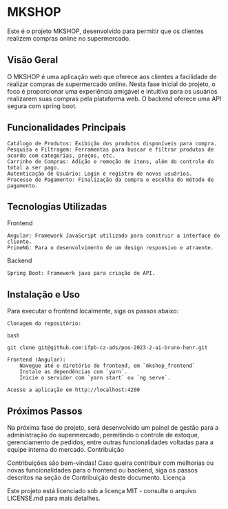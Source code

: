 # MKSHOP 

Este é o projeto MKSHOP, desenvolvido para permitir que os clientes realizem compras online no supermercado.

## Visão Geral

O MKSHOP é uma aplicação web que oferece aos clientes a facilidade de realizar compras de supermercado online. Nesta fase inicial do projeto, o foco é proporcionar uma experiência amigável e intuitiva para os usuários realizarem suas compras pela plataforma web. O backend oferece uma API segura com spring boot.

## Funcionalidades Principais

    Catálogo de Produtos: Exibição dos produtos disponíveis para compra.
    Pesquisa e Filtragem: Ferramentas para buscar e filtrar produtos de acordo com categorias, preços, etc.
    Carrinho de Compras: Adição e remoção de itens, além do controle do total a ser pago.
    Autenticação de Usuário: Login e registro de novos usuários.
    Processo de Pagamento: Finalização da compra e escolha do método de pagamento.

## Tecnologias Utilizadas
Frontend

    Angular: Framework JavaScript utilizado para construir a interface do cliente.
    PrimeNG: Para o desenvolvimento de um design responsivo e atraente.
Backend
    
    Spring Boot: Framework java para criação de API.

## Instalação e Uso

Para executar o frontend localmente, siga os passos abaixo:

    Clonagem do repositório:

    bash

    git clone git@github.com:ifpb-cz-ads/poo-2023-2-ai-bruno-henr.git

    Frontend (Angular):
        Navegue até o diretório do frontend, em `mkshop_frontend`
        Instale as dependências com `yarn`.
        Inicie o servidor com `yarn start` ou `ng serve`.

    Acesse a aplicação em http://localhost:4200

## Próximos Passos

Na próxima fase do projeto, será desenvolvido um painel de gestão para a administração do supermercado, permitindo o controle de estoque, gerenciamento de pedidos, entre outras funcionalidades voltadas para a equipe interna do mercado.
Contribuição

Contribuições são bem-vindas! Caso queira contribuir com melhorias ou novas funcionalidades para o frontend ou backend, siga os passos descritos na seção de Contribuição deste documento.
Licença

Este projeto está licenciado sob a licença MIT - consulte o arquivo LICENSE.md para mais detalhes.
